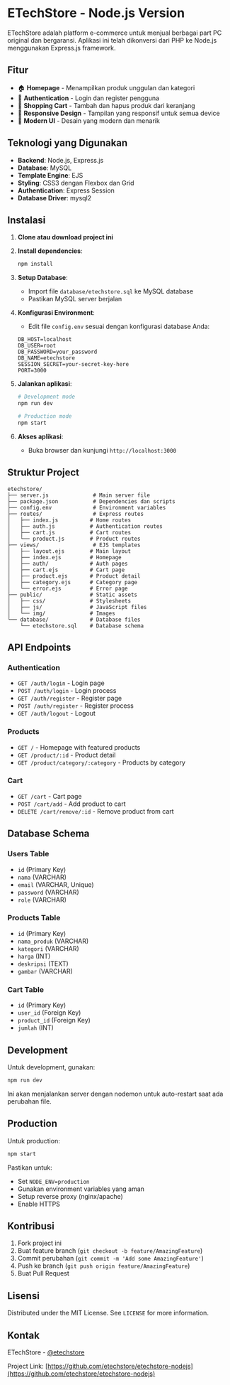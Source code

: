 # ETechStore - Node.js Version

ETechStore adalah platform e-commerce untuk menjual berbagai part PC original dan bergaransi. Aplikasi ini telah dikonversi dari PHP ke Node.js menggunakan Express.js framework.

## Fitur

- 🏠 **Homepage** - Menampilkan produk unggulan dan kategori
- 👤 **Authentication** - Login dan register pengguna
- 🛒 **Shopping Cart** - Tambah dan hapus produk dari keranjang
- 📱 **Responsive Design** - Tampilan yang responsif untuk semua device
- 🎨 **Modern UI** - Desain yang modern dan menarik

## Teknologi yang Digunakan

- **Backend**: Node.js, Express.js
- **Database**: MySQL
- **Template Engine**: EJS
- **Styling**: CSS3 dengan Flexbox dan Grid
- **Authentication**: Express Session
- **Database Driver**: mysql2

## Instalasi

1. **Clone atau download project ini**

2. **Install dependencies**:
   ```bash
   npm install
   ```

3. **Setup Database**:
   - Import file `database/etechstore.sql` ke MySQL database
   - Pastikan MySQL server berjalan

4. **Konfigurasi Environment**:
   - Edit file `config.env` sesuai dengan konfigurasi database Anda:
   ```
   DB_HOST=localhost
   DB_USER=root
   DB_PASSWORD=your_password
   DB_NAME=etechstore
   SESSION_SECRET=your-secret-key-here
   PORT=3000
   ```

5. **Jalankan aplikasi**:
   ```bash
   # Development mode
   npm run dev
   
   # Production mode
   npm start
   ```

6. **Akses aplikasi**:
   - Buka browser dan kunjungi `http://localhost:3000`

## Struktur Project

```
etechstore/
├── server.js              # Main server file
├── package.json           # Dependencies dan scripts
├── config.env             # Environment variables
├── routes/                # Express routes
│   ├── index.js          # Home routes
│   ├── auth.js           # Authentication routes
│   ├── cart.js           # Cart routes
│   └── product.js        # Product routes
├── views/                 # EJS templates
│   ├── layout.ejs        # Main layout
│   ├── index.ejs         # Homepage
│   ├── auth/             # Auth pages
│   ├── cart.ejs          # Cart page
│   ├── product.ejs       # Product detail
│   ├── category.ejs      # Category page
│   └── error.ejs         # Error page
├── public/               # Static assets
│   ├── css/              # Stylesheets
│   ├── js/               # JavaScript files
│   └── img/              # Images
└── database/             # Database files
    └── etechstore.sql    # Database schema
```

## API Endpoints

### Authentication
- `GET /auth/login` - Login page
- `POST /auth/login` - Login process
- `GET /auth/register` - Register page
- `POST /auth/register` - Register process
- `GET /auth/logout` - Logout

### Products
- `GET /` - Homepage with featured products
- `GET /product/:id` - Product detail
- `GET /product/category/:category` - Products by category

### Cart
- `GET /cart` - Cart page
- `POST /cart/add` - Add product to cart
- `DELETE /cart/remove/:id` - Remove product from cart

## Database Schema

### Users Table
- `id` (Primary Key)
- `nama` (VARCHAR)
- `email` (VARCHAR, Unique)
- `password` (VARCHAR)
- `role` (VARCHAR)

### Products Table
- `id` (Primary Key)
- `nama_produk` (VARCHAR)
- `kategori` (VARCHAR)
- `harga` (INT)
- `deskripsi` (TEXT)
- `gambar` (VARCHAR)

### Cart Table
- `id` (Primary Key)
- `user_id` (Foreign Key)
- `product_id` (Foreign Key)
- `jumlah` (INT)

## Development

Untuk development, gunakan:
```bash
npm run dev
```

Ini akan menjalankan server dengan nodemon untuk auto-restart saat ada perubahan file.

## Production

Untuk production:
```bash
npm start
```

Pastikan untuk:
- Set `NODE_ENV=production`
- Gunakan environment variables yang aman
- Setup reverse proxy (nginx/apache)
- Enable HTTPS

## Kontribusi

1. Fork project ini
2. Buat feature branch (`git checkout -b feature/AmazingFeature`)
3. Commit perubahan (`git commit -m 'Add some AmazingFeature'`)
4. Push ke branch (`git push origin feature/AmazingFeature`)
5. Buat Pull Request

## Lisensi

Distributed under the MIT License. See `LICENSE` for more information.

## Kontak

ETechStore - [@etechstore](https://twitter.com/etechstore)

Project Link: [https://github.com/etechstore/etechstore-nodejs](https://github.com/etechstore/etechstore-nodejs)
